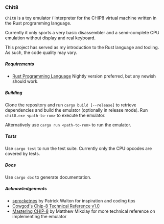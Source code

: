 ### Chit8
`Chit8` is a toy emulator / interpreter for the CHIP8 virtual machine written in
the Rust programming language.

Currently it only sports a very basic disassembler and a semi-complete CPU emulation without display and real keyboard.

This project has served as my introduction to the Rust language and tooling. As such, the code quality may vary.

##### Requirements
* [Rust Programming Language](https://www.rust-lang.org/en-US/downloads.html) Nightly version preferred, but any newish should work.

##### Building
Clone the repository and run `cargo build [--release]` to retrieve dependencies and build the emulator (optionally in release mode). Run `chit8.exe <path-to-rom>` to execute the emulator.

Alternatively use `cargo run <path-to-rom>` to run the emulator.

##### Tests
Use `cargo test` to run the test suite. Currently only the CPU opcodes are covered by tests.

##### Docs
Use `cargo doc` to generate documentation.

##### Acknowledgements

* [sprocketnes](https://github.com/pcwalton/sprocketnes) by Patrick Walton for inspiration and coding tips
* [Cowgod's Chip-8 Technical Reference v1.0](http://devernay.free.fr/hacks/chip8/C8TECH10.HTM)
* [Mastering CHIP-8](http://mattmik.com/files/chip8/mastering/chip8.html) by Matthew Mikolay for more technical reference on implementing the emulator
